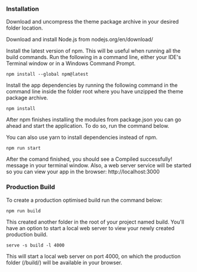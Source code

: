 ### Installation

Download and uncompress the theme package archive in your desired folder location.

Download and install Node.js from nodejs.org/en/download/

Install the latest version of npm. This will be useful when running all the build commands. Run the following in a command line, either your IDE's Terminal window or in a Windows Command Prompt.

    npm install --global npm@latest

Install the app dependencies by running the following command in the command line inside the folder root where you have unzipped the theme package archive.

    npm install

After npm finishes installing the modules from package.json you can go ahead and start the application. To do so, run the command below.

You can also use yarn to install dependencies instead of npm.

    npm run start

After the comand finished, you should see a Compiled successfully! message in your terminal window. Also, a web server service will be started so you can view your app in the browser: http://localhost:3000

### Production Build

To create a production optimised build run the command below:

    npm run build

This created another folder in the root of your project named build. You'll have an option to start a local web server to view your newly created production build.

    serve -s build -l 4000

This will start a local web server on port 4000, on which the production folder (/build/) will be available in your browser.
